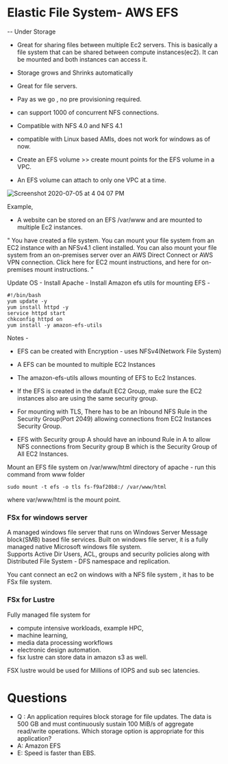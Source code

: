 # Elastic File System- AWS EFS
  -- Under Storage

- Great for sharing files between multiple Ec2 servers. This is basically a file system that can be shared between compute instances(ec2). It can be mounted and both instances can access it.

- Storage grows and Shrinks automatically
- Great for file servers.
- Pay as we go , no pre provisioning required.
- can support 1000 of concurrent NFS connections.
- Compatible with NFS 4.0 and NFS 4.1
- compatible with Linux based AMIs, does not work for windows as of now.
- Create an EFS volume >> create mount points for the EFS volume in a VPC.
- An EFS volume can attach to only one VPC at a time.

![Screenshot 2020-07-05 at 4 04 07 PM](https://user-images.githubusercontent.com/5917216/86528361-ccb7ce00-bed9-11ea-8508-6ebfc3812b3c.png)


Example, 
- A website can be stored on an EFS   /var/www
and are mounted to multiple Ec2 instances.

"
You have created a file system. You can mount your file system from an EC2 instance with an NFSv4.1 client installed. You can also mount your file system from an on-premises server over an AWS Direct Connect or AWS VPN connection. Click here for EC2 mount instructions, and here for on-premises mount instructions.
"

Update OS - Install Apache - Install Amazon efs utils for mounting EFS -

```
#!/bin/bash
yum update -y
yum install httpd -y
service httpd start
chkconfig httpd on
yum install -y amazon-efs-utils
```

Notes -

- EFS can be created with Encryption - uses NFSv4(Network File System)

- A EFS can be mounted to multiple EC2 Instances

- The amazon-efs-utils allows mounting of EFS to Ec2 Instances.

- If the EFS is created in the dafault EC2 Group, make sure the EC2 instances also are using the same security group.

- For mounting with TLS, There has to be an Inbound NFS Rule in the Security Group(Port 2049) allowing connections from EC2 Instances Security Group.

- EFS with Security group A should have an inbound Rule in A to allow NFS connections from Security group B which is the Security Group of All EC2 Instances.

Mount an EFS file system on /var/www/html directory of apache -
run this command from www folder 

```
sudo mount -t efs -o tls fs-f9af20b8:/ /var/www/html
```
where var/www/html is the mount point.


### FSx for windows server
A managed windows file server that runs on Windows Server Message block(SMB) based file services. 
Built on windows file server, it is a fully managed native Microsoft windows file system.  
Supports Active Dir Users, ACL, groups and security policies along with Distributed File System - DFS namespace and replication.

You cant connect an ec2 on windows with a NFS file system , it has to be FSx file system.
### FSx for Lustre
Fully managed file system for
- compute intensive workloads, example HPC, 
- machine learning,
- media data processing workflows 
- electronic design automation. 
- fsx lustre can store data in amazon s3 as well.

FSX lustre would be used for Millions of IOPS and sub sec latencies. 

# Questions

- Q : An application requires block storage for file updates. The data is 500 GB and must continuously sustain 100 MiB/s of aggregate read/write operations.
Which storage option is appropriate for this application?
- A: Amazon EFS
- E: Speed is faster than EBS.
